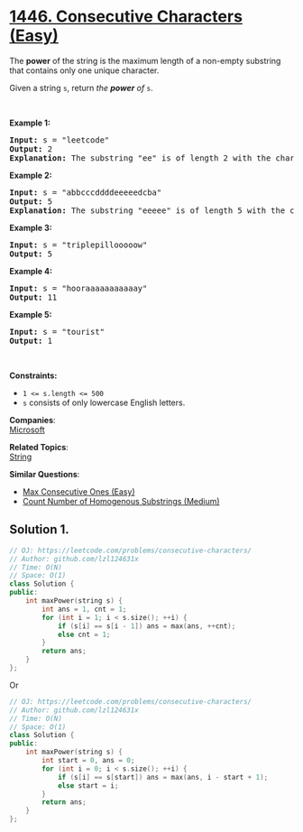 # [1446. Consecutive Characters (Easy)](https://leetcode.com/problems/consecutive-characters/)

<p>The <strong>power</strong> of the string is the maximum length of a non-empty substring that contains only one unique character.</p>

<p>Given a string <code>s</code>, return <em>the <strong>power</strong> of</em> <code>s</code>.</p>

<p>&nbsp;</p>
<p><strong>Example 1:</strong></p>

<pre><strong>Input:</strong> s = "leetcode"
<strong>Output:</strong> 2
<strong>Explanation:</strong> The substring "ee" is of length 2 with the character 'e' only.
</pre>

<p><strong>Example 2:</strong></p>

<pre><strong>Input:</strong> s = "abbcccddddeeeeedcba"
<strong>Output:</strong> 5
<strong>Explanation:</strong> The substring "eeeee" is of length 5 with the character 'e' only.
</pre>

<p><strong>Example 3:</strong></p>

<pre><strong>Input:</strong> s = "triplepillooooow"
<strong>Output:</strong> 5
</pre>

<p><strong>Example 4:</strong></p>

<pre><strong>Input:</strong> s = "hooraaaaaaaaaaay"
<strong>Output:</strong> 11
</pre>

<p><strong>Example 5:</strong></p>

<pre><strong>Input:</strong> s = "tourist"
<strong>Output:</strong> 1
</pre>

<p>&nbsp;</p>
<p><strong>Constraints:</strong></p>

<ul>
	<li><code>1 &lt;= s.length &lt;= 500</code></li>
	<li><code>s</code> consists of only lowercase English letters.</li>
</ul>


**Companies**:  
[Microsoft](https://leetcode.com/company/microsoft)

**Related Topics**:  
[String](https://leetcode.com/tag/string/)

**Similar Questions**:
* [Max Consecutive Ones (Easy)](https://leetcode.com/problems/max-consecutive-ones/)
* [Count Number of Homogenous Substrings (Medium)](https://leetcode.com/problems/count-number-of-homogenous-substrings/)

## Solution 1.

```cpp
// OJ: https://leetcode.com/problems/consecutive-characters/
// Author: github.com/lzl124631x
// Time: O(N)
// Space: O(1)
class Solution {
public:
    int maxPower(string s) {
        int ans = 1, cnt = 1;
        for (int i = 1; i < s.size(); ++i) {
            if (s[i] == s[i - 1]) ans = max(ans, ++cnt);
            else cnt = 1;
        }
        return ans;
    }
};
```

Or

```cpp
// OJ: https://leetcode.com/problems/consecutive-characters/
// Author: github.com/lzl124631x
// Time: O(N)
// Space: O(1)
class Solution {
public:
    int maxPower(string s) {
        int start = 0, ans = 0;
        for (int i = 0; i < s.size(); ++i) {
            if (s[i] == s[start]) ans = max(ans, i - start + 1);
            else start = i;
        }
        return ans;
    }
};
```